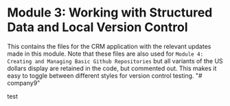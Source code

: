 # Module 3: Working with Structured Data and Local Version Control
This contains the files for the CRM application with the relevant updates
made in this module. Note that these files are also used for
`Module 4: Creating and Managing Basic Github Repositories` but all
variants of the US dollars display are retained in the code, but commented
out. This makes it easy to toggle between different styles for version
control testing.
"# company9" 

test